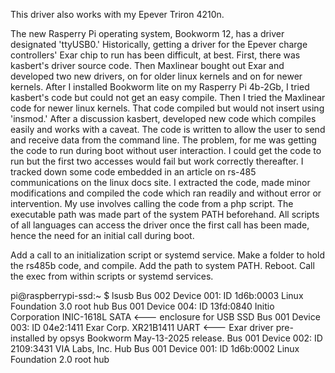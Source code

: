 
  This driver also works with my Epever Triron 4210n.
  
  The new Rasperry Pi operating system, Bookworm 12, has a driver designated 'ttyUSB0.'
  Historically, getting a driver for the Epever charge controllers' Exar chip to run has been 
  difficult, at best.
  First, there was kasbert's driver source code. Then Maxlinear bought out Exar and developed two 
  new drivers, on for older linux kernels and on for newer kernels.
  After I installed Bookworm lite on my Rasperry Pi 4b-2Gb, I tried kasbert's code but could not 
  get an easy compile. Then I tried the Maxlinear code for newer linux kernels. That code compiled 
  but would not insert using 'insmod.'
  After a discussion kasbert, developed new code which compiles easily and works with a caveat. 
  The code is written to allow the user to send and receive data from the command line.
  The problem, for me was getting the code to run during boot without user interaction. I could 
  get the code to run but the first two accesses would fail but work correctly thereafter.
  I tracked down some code embedded in an article on rs-485 communications on the linux docs site. 
  I extracted the code, made minor modifications and compiled the code which ran readily and 
  without error or intervention.
  My use involves calling the code from a php script. The executable path was made part of the 
  system PATH beforehand. All scripts of all languages can access the driver once the first call 
  has been made, hence the need for an initial call during boot.

  Add a call to an initialization script or systemd service.
  Make a folder to hold the rs485b code, and compile.
  Add the path to system PATH. 
  Reboot.
  Call the exec from within scripts or systemd services.


  pi@raspberrypi-ssd:~ $ lsusb
Bus 002 Device 001: ID 1d6b:0003 Linux Foundation 3.0 root hub
Bus 001 Device 004: ID 13fd:0840 Initio Corporation INIC-1618L SATA <--- enclosure for USB SSD
Bus 001 Device 003: ID 04e2:1411 Exar Corp. XR21B1411 UART  <--- Exar driver pre-installed by opsys Bookworm May-13-2025 release.
Bus 001 Device 002: ID 2109:3431 VIA Labs, Inc. Hub
Bus 001 Device 001: ID 1d6b:0002 Linux Foundation 2.0 root hub


